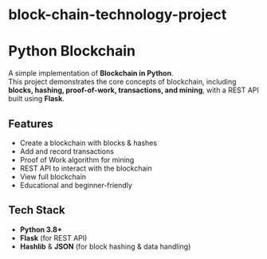 # block-chain-technology-project
# Python Blockchain

A simple implementation of **Blockchain in Python**.  
This project demonstrates the core concepts of blockchain, including **blocks, hashing, proof-of-work, transactions, and mining**, with a REST API built using **Flask**.

##  Features

- Create a blockchain with blocks & hashes
- Add and record transactions
- Proof of Work algorithm for mining
- REST API to interact with the blockchain
- View full blockchain
- Educational and beginner-friendly

##  Tech Stack

- **Python 3.8+**
- **Flask** (for REST API)
- **Hashlib** & **JSON** (for block hashing & data handling)
